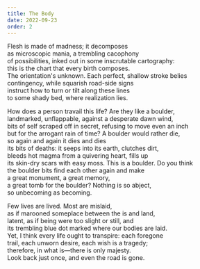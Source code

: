 ```yaml
---
title: The Body
date: 2022-09-23
order: 2
---
```


Flesh is made of madness; it decomposes  
as microscopic mania, a trembling cacophony  
of possibilities, inked out in some inscrutable cartography:  
this is the chart that every birth composes.  
The orientation's unknown. Each perfect, shallow stroke belies  
contingency, while squarish road-side signs  
instruct how to turn or tilt along these lines  
to some shady bed, where realization lies.

How does a person travail this life? Are they like a boulder,  
landmarked, unflappable, against a desperate dawn wind,  
bits of self scraped off in secret, refusing to move even an inch  
but for the arrogant rain of time? A boulder would rather die,  
so again and again it dies and dies  
its bits of deaths: it seeps into its earth, clutches dirt,  
bleeds hot magma from a quivering heart, fills up  
its skin-dry scars with easy moss. This is a boulder. Do you think  
the boulder bits find each other again and make  
a great monument, a great memory,  
a great tomb for the boulder? Nothing is so abject,  
so unbecoming as becoming.

Few lives are lived. Most are mislaid,  
as if marooned someplace between the is and land,  
latent, as if being were too slight or still, and  
its trembling blue dot marked where our bodies are laid.  
Yet, I think every life ought to transpire: each foregone  
trail, each unworn desire, each wish is a tragedy;  
therefore, in what is—there is only majesty.  
Look back just once, and even the road is gone.
